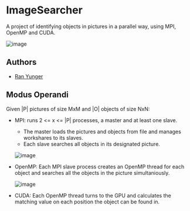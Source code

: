 # ImageSearcher

A project of identifying objects in pictures in a parallel way, using MPI, OpenMP and CUDA.

![image](https://user-images.githubusercontent.com/62587988/213797162-0b301f39-6ed4-44b6-8fba-270c0038c45e.png)

## Authors

- [Ran Yunger](https://github.com/RanYunger)

## Modus Operandi

Given |P| pictures of size MxM and |O| objects of size NxN:
- MPI: runs 2 <= x <= |P| processes, a master and at least one slave.
  -  The master loads the pictures and objects from file and manages workshares to its slaves.
  -  Each slave searches all objects in its designated picture.
  
  ![image](https://user-images.githubusercontent.com/62587988/213802847-1f2e69cb-7871-4472-ab79-0ed7ce83e3df.png)
  
- OpenMP: Each MPI slave process creates an OpenMP thread for each object and searches all the objects in the picture simultaniously.

  ![image](https://user-images.githubusercontent.com/62587988/213803898-98c0e5df-cd8e-4b8e-9ed3-2d4d34879730.png)
  
- CUDA: Each OpenMP thread turns to the GPU and calculates the matching value on each position the object can be found in.


